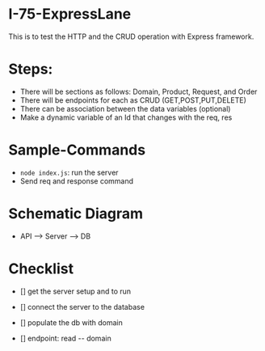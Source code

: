 # I-75-ExpressLane

This is to test the HTTP and the CRUD operation with Express framework.

# Steps:

- There will be sections as follows: Domain, Product, Request, and Order
- There will be endpoints for each as CRUD (GET,POST,PUT,DELETE)
- There can be association between the data variables (optional)
- Make a dynamic variable of an Id that changes with the req, res

# Sample-Commands

- `node index.js`: run the server
-  Send req and response command 

# Schematic Diagram

- API --> Server --> DB

# Checklist

- [] get the server setup and to run

- [] connect the server to the database

- [] populate the db with domain 

- [] endpoint: read -- domain


